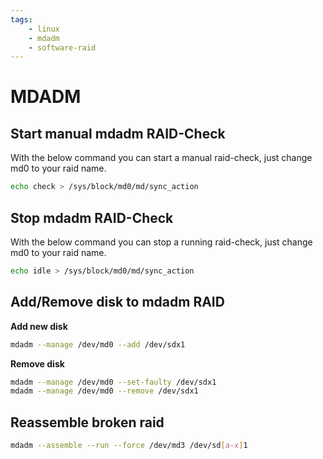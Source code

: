```yaml
---
tags:
    - linux
    - mdadm
    - software-raid
---
```


# MDADM
## Start manual mdadm RAID-Check
With the below command you can start a manual raid-check, just change md0 to your raid name.
```bash
echo check > /sys/block/md0/md/sync_action
```

## Stop mdadm RAID-Check
With the below command you can stop a running raid-check, just change md0 to your raid name.
```bash
echo idle > /sys/block/md0/md/sync_action
```

## Add/Remove disk to mdadm RAID
**Add new disk**
```bash
mdadm --manage /dev/md0 --add /dev/sdx1
```

**Remove disk**
```bash
mdadm --manage /dev/md0 --set-faulty /dev/sdx1
mdadm --manage /dev/md0 --remove /dev/sdx1
```

## Reassemble broken raid
```bash
mdadm --assemble --run --force /dev/md3 /dev/sd[a-x]1
```
